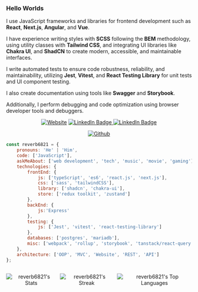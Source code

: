 ### Hello Worlds

I use JavaScript frameworks and libraries for frontend development such as **React**, **Next.js**, **Angular**, and **Vue**.

I have experience writing styles with **SCSS** following the **BEM** methodology, using utility classes with **Tailwind CSS**, and integrating UI libraries like **Chakra UI**, and **ShadCN** to create modern, accessible, and maintainable interfaces.

I write automated tests to ensure code robustness, reliability, and maintainability, utilizing **Jest**, **Vitest**, and **React Testing Library** for unit tests and UI component testing.

I also create documentation using tools like **Swagger** and **Storybook**.

Additionally, I perform debugging and code optimization using browser developer tools and debuggers.

<div align="center">
<a href="https://reverb6821.github.io" target="_blank"><img alt="Website" src="https://img.shields.io/badge/Website-reverb6821.github.io-blue?style=flat&logo=google-chrome"></a>

<a href="https://linkedin.com/in/tuoprofilo">
  <img src="https://img.shields.io/badge/LinkedIn-0A66C2?style=flat&logo=linkedin&logoColor=white" alt="LinkedIn Badge">
</a>

<a href="https://linkedin.com/in/tuoprofilo">
  <img src="https://img.shields.io/badge/Mastodon-6364FF?style=flat&logo=mastodon&logoColor=white" alt="LinkedIn Badge">
</a>

<a href="https://github.com/reverb6821" target="_blank"><img alt="Github" src="https://img.shields.io/github/followers/reverb6821?label=follow&style=social"></a> 

</div>

```javascript
const reverb6821 = {
    pronouns: 'He' | 'Him',
    code: ['JavaScript'],
    askMeAbout: ['web development', 'tech', 'music', 'movie', 'gaming'],
    technologies: {
        frontEnd: {
            js: ['typeScript', 'es6', 'react.js', 'next.js'],
            css: ['sass', 'tailwindCSS'],
            library: ['shadcn', 'chakra-ui'],
            store: ['redux toolkit', 'zustand']
        },
        backEnd: {
            js:'Express'
        },
        testing: {
            js: ['Jest', 'vitest', 'react-testing-library']
        },
        databases: ['postgres', 'mariadb'],
        misc: ['webpack', 'rollup', 'storybook', 'tanstack/react-query', 'tanstack/react-router']
    },
    architecture: ['OOP', 'MVC', 'Website', 'REST', 'API']
};
```

<div align="center" style="display: flex; justify-content: center; gap: 10px;">   
    
![reverb6821's Stats](https://github-readme-stats.vercel.app/api?username=reverb6821&theme=vue-dark&show_icons=true&hide_border=true&count_private=true)

![reverb6821's Streak](https://github-readme-streak-stats.herokuapp.com/?user=reverb6821&theme=vue-dark&hide_border=true)

![reverb6821's Top Languages](https://github-readme-stats.vercel.app/api/top-langs/?username=reverb6821&theme=vue-dark&show_icons=true&hide_border=true&layout=compact)

</div>
